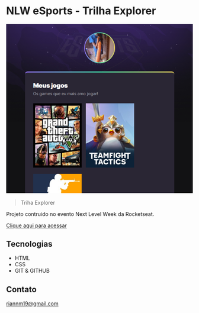 # NLW eSports - Trilha Explorer

![preview](./.github/preview.png)

>Triha Explorer

Projeto contruido no evento Next Level Week da Rocketseat.

[Clique aqui para acessar](https://riannm.github.io/NLW-Esports-Explorer)

## Tecnologias 

- HTML
- CSS
- GIT & GITHUB

## Contato

riannm19@gmail.com